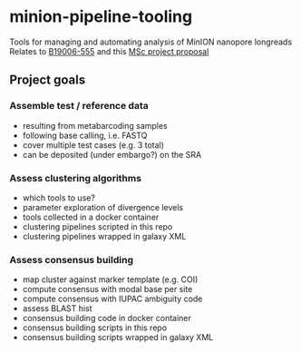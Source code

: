 # minion-pipeline-tooling

Tools for managing and automating analysis of MinION nanopore longreads
Relates to [B19006-555](https://docs.google.com/spreadsheets/d/14XQJgJ_Fk2FqaAuyZOWalApxIOcrkr5V0KlYvKmkl6Q/edit?ts=5ca74201#gid=420939240) and this [MSc project proposal](https://docs.google.com/document/d/1eZRCKmotnMgoF08aTI3XvSKGO5fuuFFwqTTYFTFagEI/edit)

## Project goals

### Assemble test / reference data

- resulting from metabarcoding samples
- following base calling, i.e. FASTQ
- cover multiple test cases (e.g. 3 total)
- can be deposited (under embargo?) on the SRA

### Assess clustering algorithms

- which tools to use?
- parameter exploration of divergence levels
- tools collected in a docker container
- clustering pipelines scripted in this repo
- clustering pipelines wrapped in galaxy XML

### Assess consensus building

- map cluster against marker template (e.g. COI)
- compute consensus with modal base per site
- compute consensus with IUPAC ambiguity code
- assess BLAST hist
- consensus building code in docker container
- consensus building scripts in this repo
- consensus building scripts wrapped in galaxy XML

